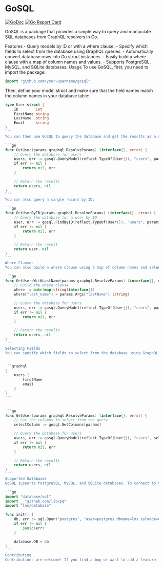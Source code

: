 # GoSQL

[![GoDoc](https://godoc.org/github.com/your-username/gosql?status.svg)](https://godoc.org/github.com/your-username/gosql)
[![Go Report Card](https://goreportcard.com/badge/github.com/your-username/gosql)](https://goreportcard.com/report/github.com/your-username/gosql)



GoSQL is a package that provides a simple way to query and manipulate SQL databases from GraphQL resolvers in Go.

Features - Query models by ID or with a where clause. - Specify which fields to select from the database using GraphQL queries. - Automatically convert database rows into Go struct instances. - Easily build a where clause with a map of column names and values. - Supports PostgreSQL, MySQL, and SQLite databases.
Usage
To use GoSQL, first, you need to import the package:

```go
import "github.com/your-username/gosql"
```

Then, define your model struct and make sure that the field names match the column names in your database table:

````go
type User struct {
    ID        int
    FirstName string
    LastName  string
    Email     string
}
```
You can then use GoSQL to query the database and get the results as a slice of struct instances:

```go
func GetUser(params graphql.ResolveParams) (interface{}, error) {
    // Query the database for users
    users, err := gosql.QueryModel(reflect.TypeOf(User{}), "users", params)
    if err != nil {
        return nil, err
    }

    // Return the results
    return users, nil
}
```
You can also query a single record by ID:

```go
func GetUserByID(params graphql.ResolveParams) (interface{}, error) {
    // Query the database for a user by ID
    user, err := gosql.FindByID(reflect.TypeOf(User{}), "users", params)
    if err != nil {
        return nil, err
    }

    // Return the result
    return user, nil
}
```
Where Clauses
You can also build a where clause using a map of column names and values:

```go
func GetUsersWithLastName(params graphql.ResolveParams) (interface{}, error) {
    // Build the where clause
    where := make(map[string]interface{})
    where["last_name"] = params.Args["lastName"].(string)

    // Query the database for users
    users, err := gosql.QueryModel(reflect.TypeOf(User{}), "users", params, where)
    if err != nil {
        return nil, err
    }

    // Return the results
    return users, nil
}
```
Selecting Fields
You can specify which fields to select from the database using GraphQL queries:


```graphql
{
    users {
        firstName
        email
    }
}
```


```go
func GetUser(params graphql.ResolveParams) (interface{}, error) {
    // Get the columns to select from the query
    selectColumn := gosql.GetColumns(params)

    // Query the database for users
    users, err := gosql.QueryModel(reflect.TypeOf(User{}), "users", selectColumn, params)
    if err != nil {
        return nil, err
    }

    // Return the results
    return users, nil
}
```
Supported Databases
GoSQL supports PostgreSQL, MySQL, and SQLite databases. To connect to your database, you need to set the DB variable in the database package to a database handle.

```go
import "database/sql"
import _ "github.com/lib/pq"
import "lms/database"

func init() {
    db, err := sql.Open("postgres", "user=postgres dbname=lms sslmode=disable")
    if err != nil {
        panic(err)
    }

    database.DB = db
}
```
Contributing
Contributions are welcome! If you find a bug or want to add a feature, please open an issue or submit a pull request.

